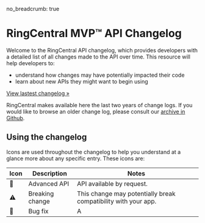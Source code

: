 no_breadcrumb: true

# RingCentral MVP™ API Changelog

Welcome to the RingCentral API changelog, which provides developers with a detailed list of all changes made to the API over time. This resource will help developers to:

* understand how changes may have potentially impacted their code
* learn about new APIs they might want to begin using

<a href="1_0_49/" class="btn btn-primary">View lastest changelog &raquo;</a>

RingCentral makes available here the last two years of change logs. If you would like to browse an older change log, please consult our [archive in Github](https://github.com/ringcentral/ringcentral-api-docs/tree/master/docs/basics/changelog).

## Using the changelog

Icons are used throughout the changelog to help you understand at a glance more about any specific entry. These icons are:

| Icon | Description | Notes |
|-|-|-|
| &#x1F510; | Advanced API | API available by request. |
| ⚠️ | Breaking change | This change may potentially break compatibility with your app. |
| 🔧 | Bug fix | A
